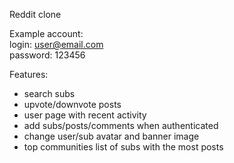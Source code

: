 Reddit clone

Example account:<br/>login: user@email.com<br/>password: 123456

Features:

<ul>
<li>search subs</li>
<li>upvote/downvote posts</li>
<li>user page with recent activity</li>
<li>add subs/posts/comments when authenticated</li>
<li>change user/sub avatar and banner image</li>
<li>top communities list of subs with the most posts</li>
</ul>
